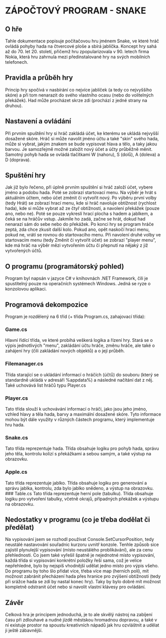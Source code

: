 # ZÁPOČTOVÝ PROGRAM - SNAKE
## O hře
Tahle dokumentace popisuje počítačovou hru jménem Snake, ve které hráč ovládá pohyby hada na čtvercové ploše a sbírá jablíčka. Koncept hry sahá až do 70. let 20. století, přičemž hru zpopularizovala v 90. letech firma Nokia, která hru zahrnula mezi předinstalované hry na svých mobilních telefonech.
## Pravidla a průběh hry
Princip hry spočívá v nasbírání co nejvíce jablíček (a tedy co nejvyššího skóre) a při tom nenarazit do svého vlastního ocasu (nebo do volitelných překážek). Had může procházet skrze zdi (prochází z jedné strany na druhou).
## Nastavení a ovládání
Při prvním spuštění hry si hráč zakládá účet, ke kterému se ukládá nejvyšší dosažené skóre. Hráč si může navolit jméno účtu a také "skin" svého hada, může si vybrat, jakým znakem se bude vypisovat hlava a tělo, a taky jakou barvou. Je samozřejmě možné založit nový účet a účty průběžně měnit. Samotný pohyb hada se ovládá tlačítkami W (nahoru), S (dolů), A (doleva) a D (doprava). 
## Spuštění hry
Jak již bylo řečeno, při úplně prvním spuštění si hráč založí účet, vybere jméno a podobu hada. Poté se zobrazí startovací menu. Na výběr je hrát s aktuálním účtem, nebo účet změnit či vytvořit nový. Po výběru první volby (tedy Hrát) se zobrazí hrací menu, kde si hráč navoluje obtížnost (rychlost hada), kde si může vybrat až ze čtyř obtížností, a navolení překážek (pouze ano, nebo ne). Poté se pouze vykreslí hrací plocha s hadem a jablkem, a čeká se na hráčův vstup. Jakmile ho zadá, začne se hrát, dokud had nenarazí sám do sebe nebo do překážek. Po konci hry se program hráče zeptá, zda chce zkusit další kolo. Pokud ano, opět naskočí hrací menu, pokud ne, vrátí se rovnou do startovacího menu. Při navolení druhé volby ve startovacím menu (tedy Změnit či vytvořit účet) se zobrazí "player menu", kde má hráč na výběr mězi vytvořením účtu či přepnutí na nějaký z již vytvořených účtů.
## O programu (programátorský pohled)
Program byl napsán v jazyce C# v knihovnách .NET Framework, čili je spustitelný pouze na operačních systémech Windows. Jedná se ryze o konzolovou aplikaci.
## Programová dekompozice
Program je rozdělený na 6 tříd (+ třída Program.cs, zahajovací třída):
### Game.cs
Hlavní řídící třída, ve které probíhá veškerá logika a řízení hry. Stará se o výpis jednotlivých "menu", zakládání účtu hráče, změnu hráče, ale také o zahájení hry (čili zakládání nových objektů) a o její průběh.
### Filemanager.cs
Třída starající se o ukládání informací o hráčích (účtů) do souboru (který se standardně ukládá v adresáři %appdata%) a následné načítání dat z něj. Také uchovává list hráčů typu Player.cs
### Player.cs
Tato třída slouží k uchovávání informací o hráči, jako jsou jeho jméno, vzhled hlavy a těla hada, barvy a maximální dosažené skóre. Tyto informace mohou být dále využity v různých částech programu, který implementuje hru hada.
### Snake.cs
Tato třída reprezentuje hada. Třída obsahuje logiku pro pohyb hada, správu jeho těla, kontrolu kolizí s překážkami a sebou samým, a také výstup na obrazovku.
### Apple.cs
Tato třída reprezentuje jablko. Třída obsahuje logiku pro generování a správu jablka, kontrolu, zda bylo jablko snědeno, a výstup na obrazovku.
### Table.cs
Tato třída reprezentuje herní pole (tabulku). Třída obsahuje logiku pro vytvoření tabulky, včetně okrajů, případných překážek a výstupu na obrazovku.
## Nedostatky v programu (co je třeba dodělat či předělat)
Na vypisování jsem se rozhodl používat Console.SetCursorPosition, tedy neustálé nastavování souřadnic kurzoru uvnitř konzole. Tenhle způsob sice zajistil plynulejší vypisování (místo neustálého problikávání), ale za cenu přehlednosti. Co jsem také vyřešil špatně je nejednotné místo vypisování, každá třída si vypisování konkrétní položky řeší sama, což je velice nepřehledné, bylo by nejspíš vhodnější udělat jedno místo pro výpis všeho. Do programu by toho šlo přidat více, třeba více map (herních polí), mít možnost zabránit přecházení hada přes hranice pro zvýšení obtížnosti (tedy při srážce hada se zdí by nastal konec hry). Taky by bylo dobré mít možnost kompletně odstranit účet nebo si navolit vlastní klávesy pro ovládání.
## Závěr
Celková hra je principem jednoduchá, je to ale skvělý nástroj na zabíjení času při zdlouhavé a nudné jízdě městskou hromadnou dopravou, a také v ní existuje prostor na spoustu kreativních nápadů jak hru ozvláštnit a udělat ji ještě zábavnější.